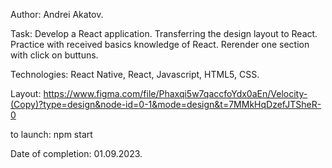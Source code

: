 Author: Andrei Akatov.

Task: Develop a React application. Transferring the design layout to React. Practice with received basics knowledge of React. Rerender one section with click on buttuns.

Technologies: React Native, React, Javascript, HTML5, CSS.

Layout: https://www.figma.com/file/Phaxqi5w7qaccfoYdx0aEn/Velocity-(Copy)?type=design&node-id=0-1&mode=design&t=7MMkHqDzefJTSheR-0

to launch: npm start

Date of completion: 01.09.2023.
